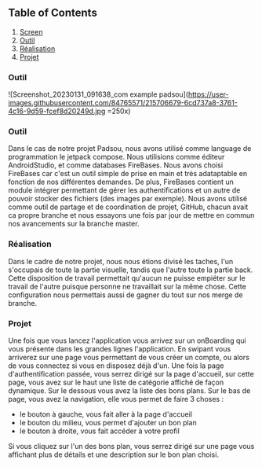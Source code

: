 ## Table of Contents
1. [Screen](#screen)
2. [Outil](#outil)
3. [Réalisation](#réalisation)
4. [Projet](#projet)

### Outil
![Screenshot_20230131_091638_com example padsou](https://user-images.githubusercontent.com/84765571/215706679-6cd737a8-3761-4c16-9d59-fcef8d20249d.jpg =250x)

### Outil
Dans le cas de notre projet Padsou, nous avons utilisé comme language de programmation le jetpack compose.
Nous utilisions comme éditeur AndroidStudio, et comme databases FireBases.
Nous avons choisi FireBases car c'est un outil simple de prise en main et très adataptable en fonction de nos différentes
demandes. De plus, FireBases contient un module intégrer permettant de gérer les authentifications et un autre de pouvoir stocker
des fichiers (des images par exemple).
Nous avons utilisé comme outil de partage et de coordination de projet, GitHub, chacun avait ca propre branche
et nous essayons une fois par jour de mettre en commun nos avancements sur la branche master.

### Réalisation
Dans le cadre de notre projet, nous nous étions divisé les taches, l'un s'occupais de toute la partie visuelle, tandis
que l'autre toute la partie back. Cette disposition de travail permettait qu'aucun ne puisse empiéter sur le travail
de l'autre puisque personne ne travaillait sur la même chose.
Cette configuration nous permettais aussi de gagner du tout sur nos merge de branche.

### Projet
Une fois que vous lancez l'application vous arrivez sur un onBoarding qui vous présente dans les grandes lignes 
l'application. En swipant vous arriverez sur une page vous permettant de vous créer un compte, ou alors de 
vous connectez si vous en disposez déjà d'un.
Une fois la page d'authentification passée, vous serrez dirigé sur la page d'accueil, sur cette page, vous avez sur le
haut une liste de catégorie affiché de façon dynamique. Sur le dessous vous avez la liste des bons plans.
Sur le bas de page, vous avez la navigation, elle vous permet de faire 3 choses :
- le bouton à gauche, vous fait aller à la page d'accueil
- le bouton du milieu, vous permet d'ajouter un bon plan
- le bouton à droite, vous fait accéder à votre profil

Si vous cliquez sur l'un des bons plan, vous serrez dirigé sur une page vous affichant plus de détails et une
description sur le bon plan choisi.
